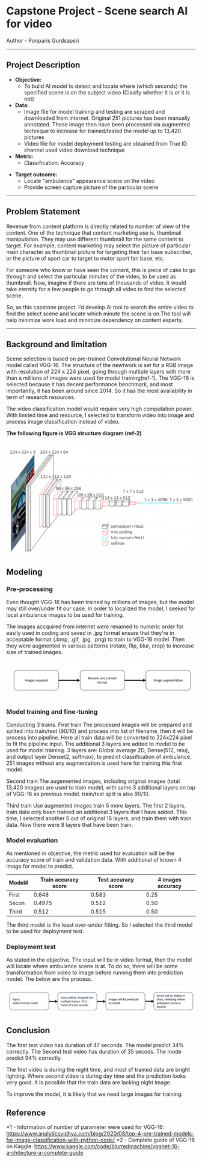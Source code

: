 # Capstone Project - Scene search AI for video

Author - Ponparis Gurdsapsri 

---

## Project Description


* **Objective:** 
    + To build AI model to detect and locate where (which seconds) the specified scene is on the subject video (Clasify whether it is or it is not)
* **Data:**  
    + Image file for model training and testing are scraped and downloaded from internet. Original 251 pictures has been manually annotated. Those image then have been processed via augmented technique to increase for trained/tested the model up to 13,420 pictures  
    + Video file for model deployment testing are obtained from True ID channel used video download technique
* **Metric:**
    + Classification: Accuracy
+ **Target outcome:**
    + Locate "ambulance" appearance scene on the video
    + Provide screen capture picture of the particular scene

---

## Problem Statement
Revenue from content platform is directly related to number of view of the content. One of the technique that content marketing use is, thumbnail manipulation. They may use different thumbnail for the same content to target. For example, content marketing may select the picture of particular main character as thumbnail picture for targeting their fan base subscriber, or the picture of sport car to target to motor sport fan base, etc.

For someone who know or have seen the content, this is piece of cake to go through and select the particular minutes of the video, to be used as thumbnail. Now, imagine if there are tens of thousands of video. It would take eternity for a few people to go through all video to find the selected scene. 

So, as this capstone project. I’d develop AI tool to search the entire video to find the select scene and locate which minute the scene is on.The tool will help minimize work load and minimize dependency on content experty.

---
## Background and limitation

Scene selection is based on pre-trained Convolutional Neural Network model called VGG-16. The structure of the newtwork is set for a RGB image with resolution of 224 x 224 pixel, going through multiple layers with more than a millions of images were used for model training(ref-1). The VGG-16 is selected because it has decent performance benchmark, and most importantly, it has been around since 2014. So it has the most availability in term of research resources.

The video classification model would require very high computation power. With limited time and resource, I selected to transform video into image and process image classification instead of video.

**The following figure is VGG structure diagram (ref-2)**

![](image/vgg.png)
---
## Modeling 

### Pre-processing
Even thought VGG-16 has been trained by millions of images, but the model may still over/under fit our case. In order to localized the model, I seeked for local ambulance images to be used for training.

The images accquired from internet were renamed to numeric order for easily used in coding and saved in .jpg format ensure that they're in acceptable format (.bmp, .gif, .jpg, .png) to train to VGG-16 model. Then they were augmented in various patterns (rotate, flip, blur, crop) to increase size of trained images.

![](image/image_process.png)

### Model training and fine-tuning
Conducting 3 trains.
First train
The processed images will be prepared and splited into train/test (90/10) and process into list of filename, then it will be process into pipeline. Here all train data will be converted to 224x224 pixel to fit the pipeline input. The additional 3 layers are added to model to be used for model training. 3 layers are: Global average 2D, Dense(512, relu), and output layer Dense(2, softmax), to predict classification of ambulance. 251 images without any augmentation is used here for training this first model. 

Second train
The augemented images, including original images (total 13,420 images) are used to train model, with same 3 additional layers on top of VGG-16 as previous model. train/test split is also 90/10.

Third train
Use augmented images train 5 more layers. The first 2 layers, train data only been trained on additional 3 layers that I have added. This time, I selected another 5 out of original 16 layers, and train them with train data. Now there were 8 layers that have been train.

### Model evaluation
As mentioned in objective, the metric used for evaluation will be the accuracy score of train and validation data. With additional of known 4 image for model to predict.

Model#|Train accuracy score|Test accuracy score|4 images accuracy|
|---|---|---|---|
First|0.648|0.583|0.25|
Secon|0.4975|0.512|0.50|
Third|0.512|0.515|0.50|

The third model is the least over-under fitting. So I selected the third model to be used for deployment test.

### Deployment test
As stated in the objective. The input will be in video format, then the model will locate where ambulance scene is at. To do so, there will be some transformation from video to image before running them into prediction model. The below are the process.

![](image/deployment.png)


## Conclusion
The first test video has duration of 47 seconds. The model predict 34% correctly.
The Second test video has duration of 35 secods. The mode predict 94% correctly.

The first video is during the night time, and most of trained data are bright lighting. Where second video is during day time and the prediction looks very good. It is possible that the train data are lacking night image. 

To improve the model, it is likely that we need large images for training.





## Reference
*1 - Information of number of parameter were used for VGG-16: 
https://www.analyticsvidhya.com/blog/2020/08/top-4-pre-trained-models-for-image-classification-with-python-code/
*2 - Complete guide of VGG-16 on Kaggle:
https://www.kaggle.com/code/blurredmachine/vggnet-16-architecture-a-complete-guide







